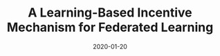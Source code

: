 ---
title: "A Learning-Based Incentive Mechanism for Federated Learning"
authors:
- Yufeng Zhan
- Peng Li
- Zhihao Qu
- Zeng Zeng
- Song Guo

date: "2020-01-20"
doi: "10.1109/JIOT.2020.2967772"

# Publication type.
# 1 = Conference paper; 2 = Journal article;
# 3 = Preprint Paper; 4 = Report; 5 = Book; 6 = Book section;
# 7 = Thesis; 8 = Patent
publication_types: ["2"]

# Publication name and optional abbreviated publication name.
publication: "*IEEE Internet of Things Journal*"
publication_short: "IoTJ (JCR-Q1)"

url_pdf: https://ieeexplore.ieee.org/document/8963610
# url_code: ''
# url_dataset: ''
# url_poster: ''
# url_project: ''
# url_slides: ''
# url_video: ''

---